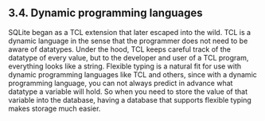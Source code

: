 ## 3\.4\. Dynamic programming languages


SQLite began as a TCL extension that later escaped into the wild.
TCL is a dynamic language in the sense that the programmer does not need
to be aware of datatypes. Under the hood, TCL keeps careful track of the
datatype of every value, but to the developer and user of a TCL program,
everything looks like a string. Flexible typing is a natural fit for
use with dynamic programming languages like TCL and others, since with
a dynamic programming language, you can not always predict in advance what
datatype a variable will hold. So when you need to store the value of that
variable into the database, having a database that supports flexible
typing makes storage much easier.



